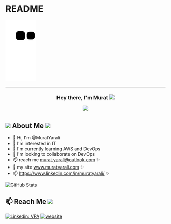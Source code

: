 # README

![snake svg](https://github.com/MuratYarali/MuratYarali/blob/output/github-contribution-grid-snake.svg)

-------------

<h3 align="center">Hey there, I'm Murat  <img src="https://media.giphy.com/media/hvRJCLFzcasrR4ia7z/giphy.gif" width="28">

  
<a href="#"><img width="50%" height="auto" src="https://www.bestepebloggers.com/wp-content/uploads/2019/02/computer-world.jpg" height="75px"/></a>

## <img src="https://wallpaperaccess.com/full/3304183.jpg" width="4%"> About Me <img src="https://wallpaperaccess.com/full/3304183.jpg" width="4%">
  
- 👋 Hi, I'm @MuratYarali
- 👀 I'm interested in IT
- 🌱 I'm currently learning AWS and DevOps
- 💞️ I'm looking to collaborate on DevOps
- 📫 reach me murat.yarali@outlook.com  ✨
- 💬 my site www.muratyarali.com   ✨
- 📫 https://www.linkedin.com/in/muratyarali/   ✨
  
![GitHub Stats](https://github-readme-stats.vercel.app/api?username=MuratYarali&theme=radical)

  
## 📫 Reach Me <img src='https://raw.githubusercontent.com/ShahriarShafin/ShahriarShafin/main/Assets/handshake.gif' width="70px">

[![Linkedin: VPA](https://img.shields.io/badge/linkedin-%230077B5.svg?&style=for-the-badge&logo=linkedin&logoColor=white)](https://www.linkedin.com/in/muratyarali/)
[![website](https://img.shields.io/badge/gmail-f1f2f6.svg?&style=for-the-badge&logo=gmail&logoColor=red)](mailto:murat.yarali@outlook.com)
  
<!---
MuratYarali/MuratYarali is a ✨ special ✨ repository because its `README.md` (this file) appears on your GitHub profile.
You can click the Preview link to take a look at your changes.
--->
